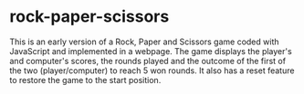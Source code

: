 # rock-paper-scissors
This is an early version of a Rock, Paper and Scissors game coded with JavaScript and implemented in a webpage.
The game displays the player's and computer's scores, the rounds played and the outcome of the first of the two (player/computer) to reach 5 won rounds.
It also has a reset feature to restore the game to the start position.